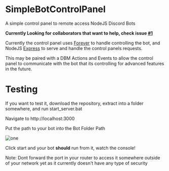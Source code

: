 # SimpleBotControlPanel
A simple control panel to remote access NodeJS Discord Bots

**Currently Looking for collaborators that want to help, check issue [#1](https://github.com/generalwrex/SimpleBotControlPanel/issues/1)**

Currently the control panel uses [Forever](https://github.com/foreverjs/forever) to handle controlling the bot,
and NodeJS [Express](https://expressjs.com/) to serve and handle the control panels requests.

This may be paired with a DBM Actions and Events to allow the control panel to communicate with the bot that its controlling for advanced features in the future.

# Testing

If you want to test it, download the repository, extract into a folder somewhere, and run start_server.bat

Navigate to http://localhost:3000

Put the path to your bot into the Bot Folder Path

![one](https://i.gyazo.com/17d5121ab347547ef007ad8add6b99ee.png)

Click start and your bot **should** run from it, watch the console!

Note: Dont forward the port in your router to access it somewhere outside of your network yet as it currently doesn't have any type of security
